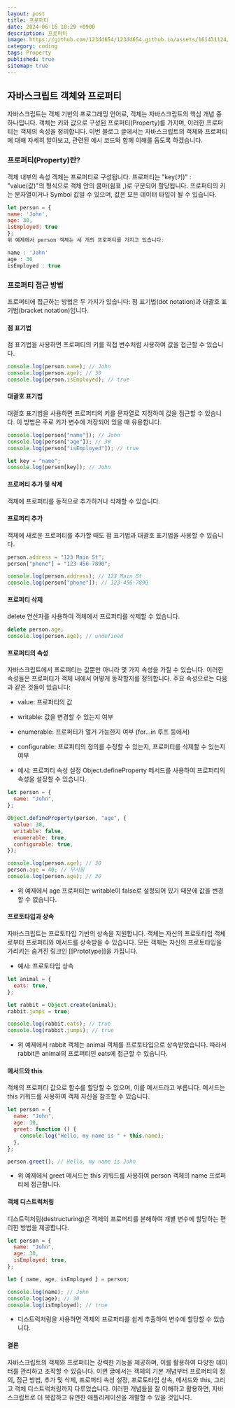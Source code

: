 ```yaml
---
layout: post
title: 프로퍼티
date: 2024-06-16 10:29 +0900
description: 프로퍼티
image: https://github.com/123dd654/123dd654.github.io/assets/161431124/8c4e8c90-4d2f-4e6e-86aa-9df7ca98a3a3
category: coding
tags: Property
published: true
sitemap: true
---
```


## 자바스크립트 객체와 프로퍼티

자바스크립트는 객체 기반의 프로그래밍 언어로, 객체는 자바스크립트의 핵심 개념 중 하나입니다.
객체는 키와 값으로 구성된 프로퍼티(Property)를 가지며, 이러한 프로퍼티는 객체의 속성을 정의합니다.
이번 블로그 글에서는 자바스크립트의 객체와 프로퍼티에 대해 자세히 알아보고, 관련된 예시 코드와 함께 이해를 돕도록 하겠습니다.

### 프로퍼티(Property)란?

객체 내부의 속성 객체는 프로퍼티로 구성됩니다.
프로퍼티는 "key(키)" : "value(값)"의 형식으로 객체 안의 콤마(쉼표 ,)로 구분되어 할당됩니다.
프로퍼티의 키는 문자열이거나 Symbol 값일 수 있으며, 값은 모든 데이터 타입이 될 수 있습니다.

```javascript
let person = {
name: 'John',
age: 30,
isEmployed: true
};
위 예제에서 person 객체는 세 개의 프로퍼티를 가지고 있습니다:

name : 'John'
age : 30
isEmployed : true
```

### 프로퍼티 접근 방법

프로퍼티에 접근하는 방법은 두 가지가 있습니다: 점 표기법(dot notation)과 대괄호 표기법(bracket notation)입니다.

#### 점 표기법

점 표기법을 사용하면 프로퍼티의 키를 직접 변수처럼 사용하여 값을 접근할 수 있습니다.

```javascript
console.log(person.name); // John
console.log(person.age); // 30
console.log(person.isEmployed); // true
```

#### 대괄호 표기법

대괄호 표기법을 사용하면 프로퍼티의 키를 문자열로 지정하여 값을 접근할 수 있습니다.
이 방법은 주로 키가 변수에 저장되어 있을 때 유용합니다.

```javascript
console.log(person["name"]); // John
console.log(person["age"]); // 30
console.log(person["isEmployed"]); // true

let key = "name";
console.log(person[key]); // John
```

#### 프로퍼티 추가 및 삭제

객체에 프로퍼티를 동적으로 추가하거나 삭제할 수 있습니다.

#### 프로퍼티 추가

객체에 새로운 프로퍼티를 추가할 때도 점 표기법과 대괄호 표기법을 사용할 수 있습니다.

```javascript
person.address = "123 Main St";
person["phone"] = "123-456-7890";

console.log(person.address); // 123 Main St
console.log(person["phone"]); // 123-456-7890
```

#### 프로퍼티 삭제

delete 연산자를 사용하여 객체에서 프로퍼티를 삭제할 수 있습니다.

```javascript
delete person.age;
console.log(person.age); // undefined
```

#### 프로퍼티의 속성

자바스크립트에서 프로퍼티는 값뿐만 아니라 몇 가지 속성을 가질 수 있습니다.
이러한 속성들은 프로퍼티가 객체 내에서 어떻게 동작할지를 정의합니다. 주요 속성으로는 다음과 같은 것들이 있습니다:

- value: 프로퍼티의 값
- writable: 값을 변경할 수 있는지 여부
- enumerable: 프로퍼티가 열거 가능한지 여부 (for...in 루프 등에서)
- configurable: 프로퍼티의 정의를 수정할 수 있는지, 프로퍼티를 삭제할 수 있는지 여부

- 예시: 프로퍼티 속성 설정
  Object.defineProperty 메서드를 사용하여 프로퍼티의 속성을 설정할 수 있습니다.

```javascript
let person = {
  name: "John",
};

Object.defineProperty(person, "age", {
  value: 30,
  writable: false,
  enumerable: true,
  configurable: true,
});

console.log(person.age); // 30
person.age = 40; // 무시됨
console.log(person.age); // 30
```

- 위 예제에서 age 프로퍼티는 writable이 false로 설정되어 있기 때문에 값을 변경할 수 없습니다.

#### 프로토타입과 상속

자바스크립트는 프로토타입 기반의 상속을 지원합니다.
객체는 자신의 프로토타입 객체로부터 프로퍼티와 메서드를 상속받을 수 있습니다.
모든 객체는 자신의 프로토타입을 가리키는 숨겨진 링크인 [[Prototype]]을 가집니다.

- 예시: 프로토타입 상속

```javascript
let animal = {
  eats: true,
};

let rabbit = Object.create(animal);
rabbit.jumps = true;

console.log(rabbit.eats); // true
console.log(rabbit.jumps); // true
```

- 위 예제에서 rabbit 객체는 animal 객체를 프로토타입으로 상속받았습니다.
  따라서 rabbit은 animal의 프로퍼티인 eats에 접근할 수 있습니다.

#### 메서드와 this

객체의 프로퍼티 값으로 함수를 할당할 수 있으며, 이를 메서드라고 부릅니다.
메서드는 this 키워드를 사용하여 객체 자신을 참조할 수 있습니다.

```javascript
let person = {
  name: "John",
  age: 30,
  greet: function () {
    console.log("Hello, my name is " + this.name);
  },
};

person.greet(); // Hello, my name is John
```

- 위 예제에서 greet 메서드는 this 키워드를 사용하여 person 객체의 name 프로퍼티에 접근합니다.

#### 객체 디스트럭처링

디스트럭처링(destructuring)은 객체의 프로퍼티를 분해하여 개별 변수에 할당하는 편리한 방법을 제공합니다.

```javascript
let person = {
  name: "John",
  age: 30,
  isEmployed: true,
};

let { name, age, isEmployed } = person;

console.log(name); // John
console.log(age); // 30
console.log(isEmployed); // true
```

- 디스트럭처링을 사용하면 객체의 프로퍼티를 쉽게 추출하여 변수에 할당할 수 있습니다.

#### 결론

자바스크립트의 객체와 프로퍼티는 강력한 기능을 제공하며, 이를 활용하여 다양한 데이터를 관리하고 조작할 수 있습니다.
이번 글에서는 객체의 기본 개념부터 프로퍼티의 정의, 접근 방법, 추가 및 삭제, 프로퍼티 속성 설정, 프로토타입 상속, 메서드와 this, 그리고 객체 디스트럭처링까지 다루었습니다. 이러한 개념들을 잘 이해하고 활용하면, 자바스크립트로 더 복잡하고 유연한 애플리케이션을 개발할 수 있을 것입니다.

